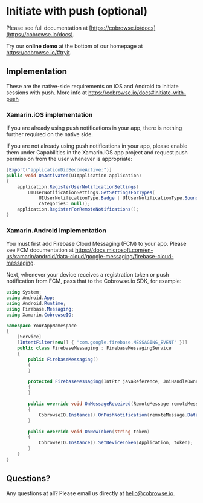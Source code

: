# Initiate with push (optional)

Please see full documentation at [https://cobrowse.io/docs](https://cobrowse.io/docs).

Try our **online demo** at the bottom of our homepage at <https://cobrowse.io/#tryit>.

## Implementation

These are the native-side requirements on iOS and Android to initiate sessions with push. More info at <https://cobrowse.io/docs#initiate-with-push>

### Xamarin.iOS implementation

If you are already using push notifications in your app, there is nothing further required on the native side.

If you are not already using push notifications in your app, please enable them under Capabilities in the Xamarin.iOS app project and request push permission from the user whenever is appropriate:

```cs
[Export("applicationDidBecomeActive:")]
public void OnActivated(UIApplication application)
{
    application.RegisterUserNotificationSettings(
        UIUserNotificationSettings.GetSettingsForTypes(
            UIUserNotificationType.Badge | UIUserNotificationType.Sound | UIUserNotificationType.Alert,
            categories: null));
    application.RegisterForRemoteNotifications();
}
```

### Xamarin.Android implementation

You must first add Firebase Cloud Messaging (FCM) to your app. Please see FCM documentation at <https://docs.microsoft.com/en-us/xamarin/android/data-cloud/google-messaging/firebase-cloud-messaging>.

Next, whenever your device receives a registration token or push notification from FCM, pass that to the Cobrowse.io SDK, for example:

```cs
using System;
using Android.App;
using Android.Runtime;
using Firebase.Messaging;
using Xamarin.CobrowseIO;

namespace YourAppNamespace
{
    [Service]
    [IntentFilter(new[] { "com.google.firebase.MESSAGING_EVENT" })]
    public class FirebaseMessaging : FirebaseMessagingService
    {
        public FirebaseMessaging()
        {
        }

        protected FirebaseMessaging(IntPtr javaReference, JniHandleOwnership transfer) : base(javaReference, transfer)
        {
        }

        public override void OnMessageReceived(RemoteMessage remoteMessage)
        {
            CobrowseIO.Instance().OnPushNotification(remoteMessage.Data);
        }

        public override void OnNewToken(string token)
        {
            CobrowseIO.Instance().SetDeviceToken(Application, token);
        }
    }
}

```

## Questions?
Any questions at all? Please email us directly at [hello@cobrowse.io](mailto:hello@cobrowse.io).